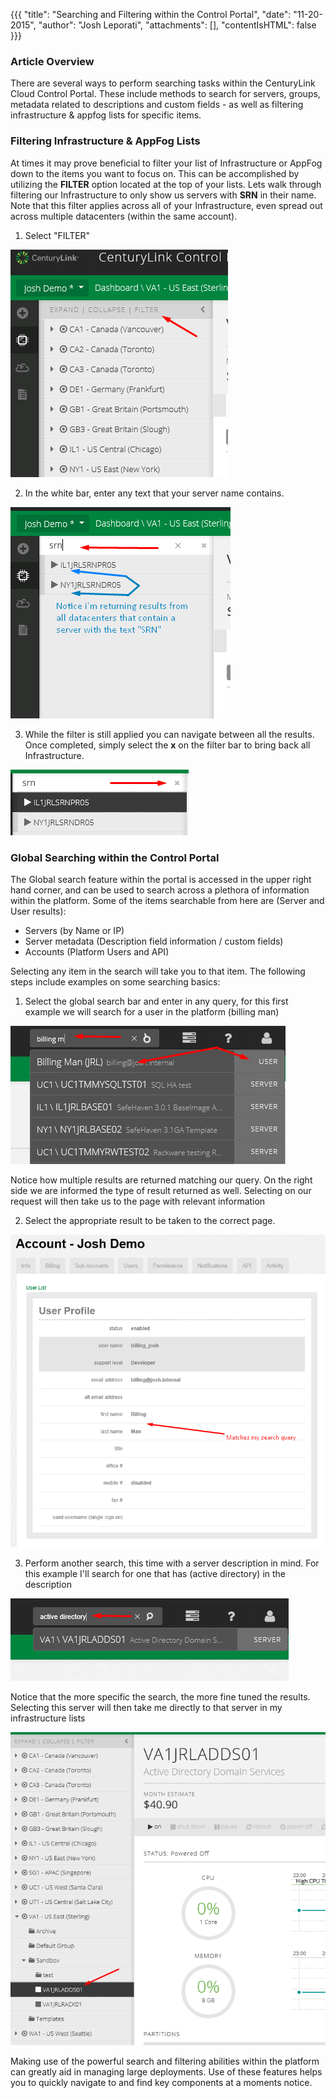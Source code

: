 {{{
  "title": "Searching and Filtering within the Control Portal",
  "date": "11-20-2015",
  "author": "Josh Leporati",
  "attachments": [],
  "contentIsHTML": false
}}}

### Article Overview
There are several ways to perform searching tasks within the CenturyLink Cloud Control Portal. These include methods to search for servers, groups, metadata related to descriptions and custom fields - as well as filtering infrastructure & appfog lists for specific items.

### Filtering Infrastructure & AppFog Lists
At times it may prove beneficial to filter your list of Infrastructure or AppFog down to the items you want to focus on.  This can be accomplished by utilizing the **FILTER** option located at the top of your lists.  Lets walk through filtering our Infrastructure to only show us servers with **SRN** in their name.  Note that this filter applies across all of your Infrastructure, even spread out across multiple datacenters (within the same account).

1. Select "FILTER"

  ![FILTER](../images/clc-searching-and-filtering-1.png)

2. In the white bar, enter any text that your server name contains.

  ![FILTER](../images/clc-searching-and-filtering-2.png)

3. While the filter is still applied you can navigate between all the results.  Once completed, simply select the **x** on the filter bar to bring back all Infrastructure.

  ![FILTER](../images/clc-searching-and-filtering-3.png)

### Global Searching within the Control Portal
The Global search feature within the portal is accessed in the upper right hand corner, and can be used to search across a plethora of information within the platform.  Some of the items searchable from here are (Server and User results):

  - Servers (by Name or IP)
  - Server metadata (Description field information / custom fields)
  - Accounts (Platform Users and API)

Selecting any item in the search will take you to that item.  The following steps include examples on some searching basics:

1. Select the global search bar and enter in any query, for this first example we will search for a user in the platform (billing man)

  ![FILTER](../images/clc-searching-and-filtering-4.png)

  Notice how multiple results are returned matching our query.  On the right side we are informed the type of result returned as well.  Selecting on our request will then take us to the page with relevant information

2. Select the appropriate result to be taken to the correct page.

  ![FILTER](../images/clc-searching-and-filtering-5.png)

3. Perform another search, this time with a server description in mind.  For this example I'll search for one that has (active directory) in the description

  ![FILTER](../images/clc-searching-and-filtering-6.png)

  Notice that the more specific the search, the more fine tuned the results.  Selecting this server will then take me directly to that server in my infrastructure lists

  ![FILTER](../images/clc-searching-and-filtering-7.png)

Making use of the powerful search and filtering abilities within the platform can greatly aid in managing large deployments.  Use of these features helps you to quickly navigate to and find key components at a moments notice.
